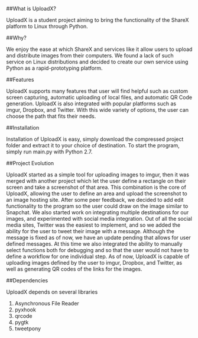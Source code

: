 ##What is UploadX?

UploadX is a student project aiming to bring the functionality of the ShareX platform to Linux through Python.

##Why?

We enjoy the ease at which ShareX and services like it allow users to upload and distribute images from their computers. We found a lack of such service on Linux distributions and decided to create our own service using Python as a rapid-prototyping platform.

##Features

UploadX supports many features that user will find helpful such as custom screen capturing, automatic uploading of local files, and automatic QR Code generation. UploadX is also integrated with popular platforms such as imgur, Dropbox, and Twitter. With this wide variety of options, the user can choose the path that fits their needs.

##Installation

Installation of UploadX is easy, simply download the compressed project folder and extract it to your choice of destination. To start the program, simply run main.py with Python 2.7.

##Project Evolution

UploadX started as a simple tool for uploading images to imgur, then it was merged with another project which let the user define a rectangle on their screen and take a screenshot of that area. This combination is the core of UploadX, allowing the user to define an area and upload the screenshot to an image hosting site. After some peer feedback, we decided to add edit functionality to the program so the user could draw on the image similar to Snapchat. We also started work on integrating multiple destinations for our images, and experimented with social media integration. Out of all the social media sites, Twitter was the easiest to implement, and so we added the ability for the user to tweet their image with a message. Although the message is fixed as of now, we have an update pending that allows for user defined messages. At this time we also integrated the ability to manually select functions both for debugging and so that the user would not have to define a workflow for one individual step. As of now, UploadX is capable of uploading images defined by the user to imgur, Dropbox, and Twitter, as well as generating QR codes of the links for the images.

##Dependencies

UploadX depends on several libraries
1. Asynchronous File Reader
2. pyxhook
3. qrcode
4. pygtk
5. tweetpony
